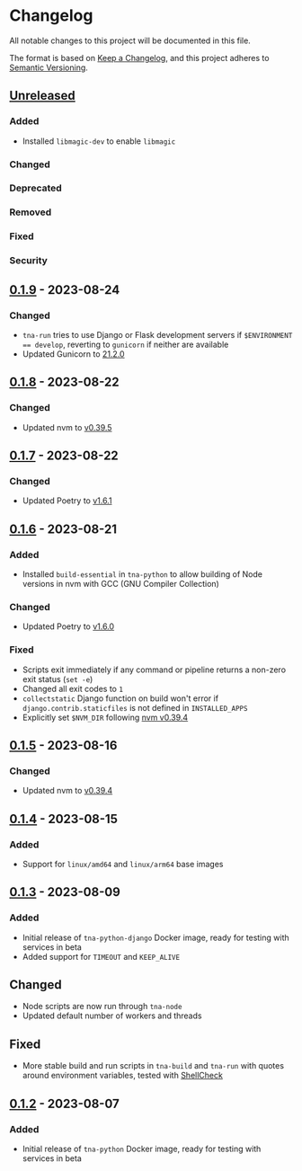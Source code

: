 # Changelog

All notable changes to this project will be documented in this file.

The format is based on [Keep a Changelog](https://keepachangelog.com/en/1.0.0/),
and this project adheres to [Semantic Versioning](https://semver.org/spec/v2.0.0.html).

## [Unreleased](https://github.com/nationalarchives/docker/compare/v0.1.9...HEAD)

### Added

- Installed `libmagic-dev` to enable `libmagic`

### Changed
### Deprecated
### Removed
### Fixed
### Security

## [0.1.9](https://github.com/nationalarchives/docker/compare/v0.1.8...v0.1.9) - 2023-08-24

### Changed

- `tna-run` tries to use Django or Flask development servers if `$ENVIRONMENT == develop`, reverting to `gunicorn` if neither are available
- Updated Gunicorn to [21.2.0](https://github.com/benoitc/gunicorn/releases/tag/21.2.0)

## [0.1.8](https://github.com/nationalarchives/docker/compare/v0.1.7...v0.1.8) - 2023-08-22

### Changed

- Updated nvm to [v0.39.5](https://github.com/nvm-sh/nvm/releases/tag/v0.39.5)

## [0.1.7](https://github.com/nationalarchives/docker/compare/v0.1.6...v0.1.7) - 2023-08-22

### Changed

- Updated Poetry to [v1.6.1](https://github.com/python-poetry/poetry/releases/tag/1.6.1)

## [0.1.6](https://github.com/nationalarchives/docker/compare/v0.1.5...v0.1.6) - 2023-08-21

### Added

- Installed `build-essential` in `tna-python` to allow building of Node versions in nvm with GCC (GNU Compiler Collection)

### Changed

- Updated Poetry to [v1.6.0](https://github.com/python-poetry/poetry/releases/tag/1.6.0)

### Fixed

- Scripts exit immediately if any command or pipeline returns a non-zero exit status (`set -e`)
- Changed all exit codes to `1`
- `collectstatic` Django function on build won't error if `django.contrib.staticfiles` is not defined in `INSTALLED_APPS`
- Explicitly set `$NVM_DIR` following [nvm v0.39.4](https://github.com/nvm-sh/nvm/releases/tag/v0.39.4)

## [0.1.5](https://github.com/nationalarchives/docker/compare/v0.1.4...v0.1.5) - 2023-08-16

### Changed

- Updated nvm to [v0.39.4](https://github.com/nvm-sh/nvm/releases/tag/v0.39.4)

## [0.1.4](https://github.com/nationalarchives/docker/compare/v0.1.3...v0.1.4) - 2023-08-15

### Added

- Support for `linux/amd64` and `linux/arm64` base images

## [0.1.3](https://github.com/nationalarchives/docker/compare/v0.1.2...v0.1.3) - 2023-08-09

### Added

- Initial release of `tna-python-django` Docker image, ready for testing with services in beta
- Added support for `TIMEOUT` and `KEEP_ALIVE`

## Changed

- Node scripts are now run through `tna-node`
- Updated default number of workers and threads

## Fixed

- More stable build and run scripts in `tna-build` and `tna-run` with quotes around environment variables, tested with [ShellCheck](https://www.shellcheck.net/)

## [0.1.2](https://github.com/nationalarchives/docker/releases/tag/v0.1.2) - 2023-08-07

### Added

- Initial release of `tna-python` Docker image, ready for testing with services in beta
